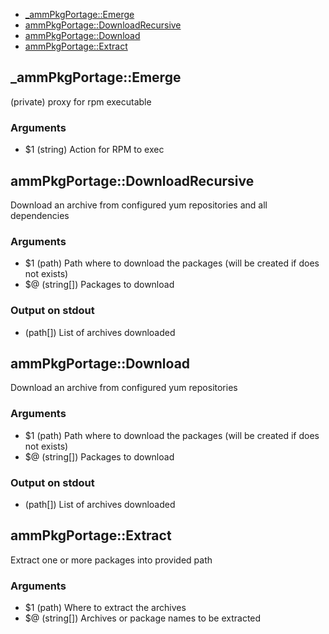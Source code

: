 
* [_ammPkgPortage::Emerge](#_ammPkgPortageEmerge)
* [ammPkgPortage::DownloadRecursive](#ammPkgPortageDownloadRecursive)
* [ammPkgPortage::Download](#ammPkgPortageDownload)
* [ammPkgPortage::Extract](#ammPkgPortageExtract)


## _ammPkgPortage::Emerge

 (private) proxy for rpm executable

### Arguments

* $1  (string) Action for RPM to exec

## ammPkgPortage::DownloadRecursive

 Download an archive from configured yum repositories and all dependencies

### Arguments

* $1  (path)     Path where to download the packages (will be created if does not exists)
* $@  (string[]) Packages to download

### Output on stdout

*  (path[]) List of archives downloaded

## ammPkgPortage::Download

 Download an archive from configured yum repositories

### Arguments

* $1  (path)     Path where to download the packages (will be created if does not exists)
* $@  (string[]) Packages to download

### Output on stdout

*  (path[]) List of archives downloaded

## ammPkgPortage::Extract

 Extract one or more packages into provided path

### Arguments

* $1  (path)     Where to extract the archives
* $@  (string[]) Archives or package names to be extracted

